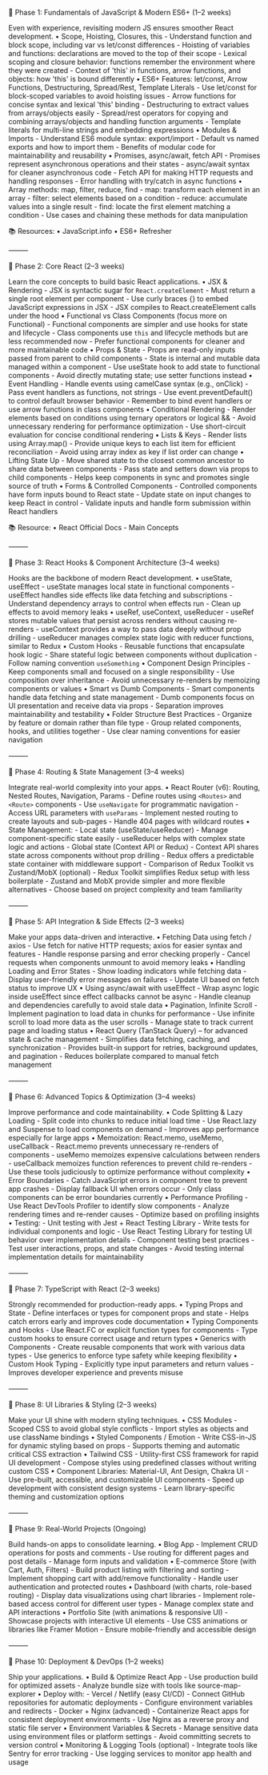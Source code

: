 🔹 Phase 1: Fundamentals of JavaScript & Modern ES6+ (1–2 weeks)

Even with experience, revisiting modern JS ensures smoother React development.
	•	Scope, Hoisting, Closures, this
		- Understand function and block scope, including var vs let/const differences
		- Hoisting of variables and functions: declarations are moved to the top of their scope
		- Lexical scoping and closure behavior: functions remember the environment where they were created
		- Context of 'this' in functions, arrow functions, and objects: how 'this' is bound differently
	•	ES6+ Features: let/const, Arrow Functions, Destructuring, Spread/Rest, Template Literals
		- Use let/const for block-scoped variables to avoid hoisting issues
		- Arrow functions for concise syntax and lexical 'this' binding
		- Destructuring to extract values from arrays/objects easily
		- Spread/rest operators for copying and combining arrays/objects and handling function arguments
		- Template literals for multi-line strings and embedding expressions
	•	Modules & Imports
		- Understand ES6 module syntax: export/import
		- Default vs named exports and how to import them
		- Benefits of modular code for maintainability and reusability
	•	Promises, async/await, fetch API
		- Promises represent asynchronous operations and their states
		- async/await syntax for cleaner asynchronous code
		- Fetch API for making HTTP requests and handling responses
		- Error handling with try/catch in async functions
	•	Array methods: map, filter, reduce, find
		- map: transform each element in an array
		- filter: select elements based on a condition
		- reduce: accumulate values into a single result
		- find: locate the first element matching a condition
		- Use cases and chaining these methods for data manipulation

📚 Resources:
	•	JavaScript.info
	•	ES6+ Refresher

⸻

🔹 Phase 2: Core React (2–3 weeks)

Learn the core concepts to build basic React applications.
	•	JSX & Rendering
		- JSX is syntactic sugar for `React.createElement`
		- Must return a single root element per component
		- Use curly braces {} to embed JavaScript expressions in JSX
		- JSX compiles to React.createElement calls under the hood
	•	Functional vs Class Components (focus more on Functional)
		- Functional components are simpler and use hooks for state and lifecycle
		- Class components use `this` and lifecycle methods but are less recommended now
		- Prefer functional components for cleaner and more maintainable code
	•	Props & State
		- Props are read-only inputs passed from parent to child components
		- State is internal and mutable data managed within a component
		- Use useState hook to add state to functional components
		- Avoid directly mutating state; use setter functions instead
	•	Event Handling
		- Handle events using camelCase syntax (e.g., onClick)
		- Pass event handlers as functions, not strings
		- Use event.preventDefault() to control default browser behavior
		- Remember to bind event handlers or use arrow functions in class components
	•	Conditional Rendering
		- Render elements based on conditions using ternary operators or logical && 
		- Avoid unnecessary rendering for performance optimization
		- Use short-circuit evaluation for concise conditional rendering
	•	Lists & Keys
		- Render lists using Array.map()
		- Provide unique keys to each list item for efficient reconciliation
		- Avoid using array index as key if list order can change
	•	Lifting State Up
		- Move shared state to the closest common ancestor to share data between components
		- Pass state and setters down via props to child components
		- Helps keep components in sync and promotes single source of truth
	•	Forms & Controlled Components
		- Controlled components have form inputs bound to React state
		- Update state on input changes to keep React in control
		- Validate inputs and handle form submission within React handlers

📚 Resource:
	•	React Official Docs - Main Concepts

⸻

🔹 Phase 3: React Hooks & Component Architecture (3–4 weeks)

Hooks are the backbone of modern React development.
	•	useState, useEffect
		- useState manages local state in functional components
		- useEffect handles side effects like data fetching and subscriptions
		- Understand dependency arrays to control when effects run
		- Clean up effects to avoid memory leaks
	•	useRef, useContext, useReducer
		- useRef stores mutable values that persist across renders without causing re-renders
		- useContext provides a way to pass data deeply without prop drilling
		- useReducer manages complex state logic with reducer functions, similar to Redux
	•	Custom Hooks
		- Reusable functions that encapsulate hook logic
		- Share stateful logic between components without duplication
		- Follow naming convention `useSomething`
	•	Component Design Principles
		- Keep components small and focused on a single responsibility
		- Use composition over inheritance
		- Avoid unnecessary re-renders by memoizing components or values
	•	Smart vs Dumb Components
		- Smart components handle data fetching and state management
		- Dumb components focus on UI presentation and receive data via props
		- Separation improves maintainability and testability
	•	Folder Structure Best Practices
		- Organize by feature or domain rather than file type
		- Group related components, hooks, and utilities together
		- Use clear naming conventions for easier navigation

⸻

🔹 Phase 4: Routing & State Management (3–4 weeks)

Integrate real-world complexity into your apps.
	•	React Router (v6): Routing, Nested Routes, Navigation, Params
		- Define routes using `<Routes>` and `<Route>` components
		- Use `useNavigate` for programmatic navigation
		- Access URL parameters with `useParams`
		- Implement nested routing to create layouts and sub-pages
		- Handle 404 pages with wildcard routes
	•	State Management:
		- Local state (useState/useReducer)
			- Manage component-specific state easily
			- useReducer helps with complex state logic and actions
		- Global state (Context API or Redux)
			- Context API shares state across components without prop drilling
			- Redux offers a predictable state container with middleware support
		- Comparison of Redux Toolkit vs Zustand/MobX (optional)
			- Redux Toolkit simplifies Redux setup with less boilerplate
			- Zustand and MobX provide simpler and more flexible alternatives
			- Choose based on project complexity and team familiarity

⸻

🔹 Phase 5: API Integration & Side Effects (2–3 weeks)

Make your apps data-driven and interactive.
	•	Fetching Data using fetch / axios
		- Use fetch for native HTTP requests; axios for easier syntax and features
		- Handle response parsing and error checking properly
		- Cancel requests when components unmount to avoid memory leaks
	•	Handling Loading and Error States
		- Show loading indicators while fetching data
		- Display user-friendly error messages on failures
		- Update UI based on fetch status to improve UX
	•	Using async/await with useEffect
		- Wrap async logic inside useEffect since effect callbacks cannot be async
		- Handle cleanup and dependencies carefully to avoid stale data
	•	Pagination, Infinite Scroll
		- Implement pagination to load data in chunks for performance
		- Use infinite scroll to load more data as the user scrolls
		- Manage state to track current page and loading status
	•	React Query (TanStack Query) – for advanced state & cache management
		- Simplifies data fetching, caching, and synchronization
		- Provides built-in support for retries, background updates, and pagination
		- Reduces boilerplate compared to manual fetch management

⸻

🔹 Phase 6: Advanced Topics & Optimization (3–4 weeks)

Improve performance and code maintainability.
	•	Code Splitting & Lazy Loading
		- Split code into chunks to reduce initial load time
		- Use React.lazy and Suspense to load components on demand
		- Improves app performance especially for large apps
	•	Memoization: React.memo, useMemo, useCallback
		- React.memo prevents unnecessary re-renders of components
		- useMemo memoizes expensive calculations between renders
		- useCallback memoizes function references to prevent child re-renders
		- Use these tools judiciously to optimize performance without complexity
	•	Error Boundaries
		- Catch JavaScript errors in component tree to prevent app crashes
		- Display fallback UI when errors occur
		- Only class components can be error boundaries currently
	•	Performance Profiling
		- Use React DevTools Profiler to identify slow components
		- Analyze rendering times and re-render causes
		- Optimize based on profiling insights
	•	Testing:
		- Unit testing with Jest + React Testing Library
			- Write tests for individual components and logic
			- Use React Testing Library for testing UI behavior over implementation details
		- Component testing best practices
			- Test user interactions, props, and state changes
			- Avoid testing internal implementation details for maintainability

⸻

🔹 Phase 7: TypeScript with React (2–3 weeks)

Strongly recommended for production-ready apps.
	•	Typing Props and State
		- Define interfaces or types for component props and state
		- Helps catch errors early and improves code documentation
	•	Typing Components and Hooks
		- Use React.FC or explicit function types for components
		- Type custom hooks to ensure correct usage and return types
	•	Generics with Components
		- Create reusable components that work with various data types
		- Use generics to enforce type safety while keeping flexibility
	•	Custom Hook Typing
		- Explicitly type input parameters and return values
		- Improves developer experience and prevents misuse

⸻

🔹 Phase 8: UI Libraries & Styling (2–3 weeks)

Make your UI shine with modern styling techniques.
	•	CSS Modules
		- Scoped CSS to avoid global style conflicts
		- Import styles as objects and use className bindings
	•	Styled Components / Emotion
		- Write CSS-in-JS for dynamic styling based on props
		- Supports theming and automatic critical CSS extraction
	•	Tailwind CSS
		- Utility-first CSS framework for rapid UI development
		- Compose styles using predefined classes without writing custom CSS
	•	Component Libraries: Material-UI, Ant Design, Chakra UI
		- Use pre-built, accessible, and customizable UI components
		- Speed up development with consistent design systems
		- Learn library-specific theming and customization options

⸻

🔹 Phase 9: Real-World Projects (Ongoing)

Build hands-on apps to consolidate learning.
	•	Blog App
		- Implement CRUD operations for posts and comments
		- Use routing for different pages and post details
		- Manage form inputs and validation
	•	E-commerce Store (with Cart, Auth, Filters)
		- Build product listing with filtering and sorting
		- Implement shopping cart with add/remove functionality
		- Handle user authentication and protected routes
	•	Dashboard (with charts, role-based routing)
		- Display data visualizations using chart libraries
		- Implement role-based access control for different user types
		- Manage complex state and API interactions
	•	Portfolio Site (with animations & responsive UI)
		- Showcase projects with interactive UI elements
		- Use CSS animations or libraries like Framer Motion
		- Ensure mobile-friendly and accessible design

⸻

🔹 Phase 10: Deployment & DevOps (1–2 weeks)

Ship your applications.
	•	Build & Optimize React App
		- Use production build for optimized assets
		- Analyze bundle size with tools like source-map-explorer
	•	Deploy with:
		- Vercel / Netlify (easy CI/CD)
			- Connect GitHub repositories for automatic deployments
			- Configure environment variables and redirects
		- Docker + Nginx (advanced)
			- Containerize React apps for consistent deployment environments
			- Use Nginx as a reverse proxy and static file server
	•	Environment Variables & Secrets
		- Manage sensitive data using environment files or platform settings
		- Avoid committing secrets to version control
	•	Monitoring & Logging Tools (optional)
		- Integrate tools like Sentry for error tracking
		- Use logging services to monitor app health and usage
